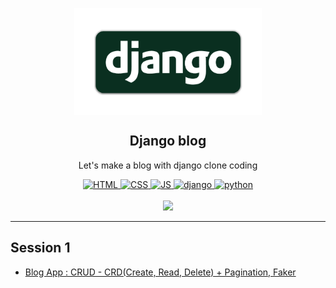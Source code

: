 <p align="center">
    <img width="300px" src="/img/Logo.png" align="center" alt="Django" />
    <h2 align="center">Django blog</h2>
    <p align="center">Let's make a blog with django clone coding</p>
</p>

<p align="center">
    <a href="https://github.com/jun108059/django-blog">
        <img alt="HTML" src="https://img.shields.io/badge/-HTML-orange?logo=HTML5" />
    </a>
    <a href="https://github.com/jun108059/django-blog">
      <img alt="CSS" src="https://img.shields.io/badge/-CSS-blue?logo=CSS3" />
    </a>
    <a href="https://github.com/jun108059/django-blog">
       <img alt="JS" src="https://img.shields.io/badge/-JavaScript-CC9900?logo=JavaScript" />
    </a>
    <a href="https://github.com/jun108059/django-blog">
        <img alt="django" src="https://img.shields.io/badge/-Django-00cc92?logo=django" />
    </a>
    <a href="https://github.com/jun108059/django-blog">
        <img alt="python" src="https://img.shields.io/badge/-Python-grey?logo=python" />
    </a>
    <br />
    <br />
    <a href="https://github.com/jun108059/django-blog">
        <img src="https://hits.seeyoufarm.com/api/count/incr/badge.svg?url=https%3A%2F%2Fgithub.com%2Fjun108059%2Fdjango-blog"/>
    </a>
</p>

---

## Session 1

- [Blog App : CRUD - CRD(Create, Read, Delete) + Pagination, Faker](https://jun108059.github.io/django-blog/)